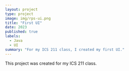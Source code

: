 ```yaml
---
layout: project
type: project
image: img/rps-ui.png
title: "First UI"
date: 2023
published: true
labels:
  - Java
  - UI
summary: "For my ICS 211 class, I created my first UI."
---
```


This project was created for my ICS 211 class.
